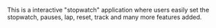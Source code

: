 This is a interactive "stopwatch" application where users easily set the stopwatch, pauses, lap, reset, track and many more features added.
